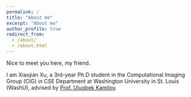 ```yaml
---
permalink: /
title: "About me"
excerpt: "About me"
author_profile: true
redirect_from: 
  - /about/
  - /about.html
---
```

Nice to meet you here, my friend.

I am Xiaojian Xu, a 3rd-year Ph.D student in the Computational Imaging Group (CIG) in CSE Department at Washington University in St. Louis (WashU), advised by [Prof. Ulugbek Kamilov](https://engineering.wustl.edu/Profiles/Pages/Ulugbek-Kamilov.aspx).


<!--- 
Before I came to WashU, I got my B.Eng. degree from University of Electronic Science and Technology of China (UESTC) in 2014 and then was recommend as an exam-free student to the graduate school of UESTC and later got my M.S. degree there in 2017. Back then, I majored in communication and information engineering and did most of my research in wireless and computer network engineering. It was a very helpful and interesting journey and I always appreciate what I have learned in that field. Besides, UESTC is located in Chengdu, a city full of good food. I enjoied my seven years there a lot!
I am always attracted by the beauty of mathematical analysis and I feel so lucky to be able to join the CIG group after I came to WashU. CIG is a pretty cool place and I learned a lot here from my advisor and groupmates. My research of interests includes computational imaging, optimization theory,computer vision and machine learning. Feel free to follow us if you think our research is interesting!
--->




